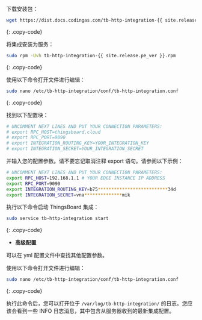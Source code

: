 下载安装包：

```bash
wget https://dist.docs.codingas.com/tb-http-integration-{{ site.release.pe_ver }}.rpm
```
{: .copy-code}

将集成安装为服务：

```bash
sudo rpm -Uvh tb-http-integration-{{ site.release.pe_ver }}.rpm
```
{: .copy-code}

使用以下命令打开文件进行编辑：

```bash 
sudo nano /etc/tb-http-integration/conf/tb-http-integration.conf
``` 
{: .copy-code}

找到以下配置块：

```bash
# UNCOMMENT NEXT LINES AND PUT YOUR CONNECTION PARAMETERS:
# export RPC_HOST=thingsboard.cloud
# export RPC_PORT=9090
# export INTEGRATION_ROUTING_KEY=YOUR_INTEGRATION_KEY
# export INTEGRATION_SECRET=YOUR_INTEGRATION_SECRET
```

并输入您的配置参数。请不要忘记取消注释 export 语句。请参阅以下示例：

```bash
# UNCOMMENT NEXT LINES AND PUT YOUR CONNECTION PARAMETERS:
export RPC_HOST=192.168.1.1 # YOUR EDGE INSTANCE IP ADDRESS
export RPC_PORT=9090
export INTEGRATION_ROUTING_KEY=b75**************************34d
export INTEGRATION_SECRET=vna**************mik
```

执行以下命令启动 ThingsBoard 集成：

```bash
sudo service tb-http-integration start
```
{: .copy-code}

- **高级配置**

可以在 yml 配置文件中查找其他配置参数。

使用以下命令打开文件进行编辑：

```bash 
sudo nano /etc/tb-http-integration/conf/tb-http-integration.conf
``` 
{: .copy-code} 

执行此命令后，您可以打开位于 `/var/log/tb-http-integration/` 的日志。您应该会看到一些 INFO 日志消息，其中包含从服务器收到的最新集成配置。